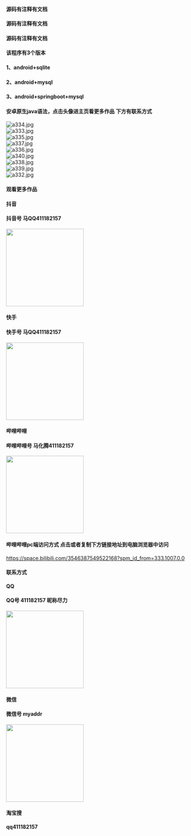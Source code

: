 #### 源码有注释有文档
#### 源码有注释有文档
#### 源码有注释有文档
#### 该程序有3个版本
#### 1、android+sqlite
#### 2、android+mysql
#### 3、android+springboot+mysql
#### 安卓原生java语法，点击头像进主页看更多作品 下方有联系方式
 <img src='https://img.alicdn.com/imgextra/i4/1658540494/O1CN01r0ZHRa1FWIaH2MLNo_!!1658540494.jpg' alt='a334.jpg' /></br> 
 <img src='https://img.alicdn.com/imgextra/i4/1658540494/O1CN01jrtZzK1FWIaH2IzTK_!!1658540494.jpg' alt='a333.jpg' /></br> 
 <img src='https://img.alicdn.com/imgextra/i3/1658540494/O1CN01mxOzUy1FWIaH2MgAn_!!1658540494.jpg' alt='a335.jpg' /></br> 
 <img src='https://img.alicdn.com/imgextra/i2/1658540494/O1CN01NSDW4e1FWIaIrGBbw_!!1658540494.jpg' alt='a337.jpg' /></br> 
 <img src='https://img.alicdn.com/imgextra/i1/1658540494/O1CN01rTxcBM1FWIaNLW4pj_!!1658540494.jpg' alt='a336.jpg' /></br> 
 <img src='https://img.alicdn.com/imgextra/i3/1658540494/O1CN017jZ3VH1FWIaJhbjlK_!!1658540494.jpg' alt='a340.jpg' /></br> 
 <img src='https://img.alicdn.com/imgextra/i1/1658540494/O1CN018tv0cB1FWIaMBt3uD_!!1658540494.jpg' alt='a338.jpg' /></br> 
 <img src='https://img.alicdn.com/imgextra/i1/1658540494/O1CN01AduZoM1FWIaMaYvYi_!!1658540494.jpg' alt='a339.jpg' /></br> 
 <img src='https://img.alicdn.com/imgextra/i1/1658540494/O1CN01gvGT0T1FWIaFa5kRw_!!1658540494.jpg' alt='a332.jpg' /></br>
#### 观看更多作品

#### 抖音
#### 抖音号  马QQ411182157
<img src="https://gitee.com/QQ411182157/mingpian/raw/master/douyin.png" width="210px">

#### 快手
#### 快手号  马QQ411182157

<img src="https://gitee.com/QQ411182157/mingpian/raw/master/kuaishou.jpg" width="210px">

#### 哔哩哔哩
#### 哔哩哔哩号  马化腾411182157

<img src="https://gitee.com/QQ411182157/mingpian/raw/master/bili.png" width="210px">

#### 哔哩哔哩pc端访问方式 点击或者复制下方链接地址到电脑浏览器中访问

https://space.bilibili.com/3546387549522168?spm_id_from=333.1007.0.0


#### 联系方式
#### QQ
#### QQ号 411182157 昵称尽力

<img src="https://gitee.com/QQ411182157/mingpian/raw/master/qq.jpg" width="210px">

#### 微信
#### 微信号 myaddr

<img src="https://gitee.com/QQ411182157/mingpian/raw/master/weixin.png" width="210px">

#### 淘宝搜
#### qq411182157
